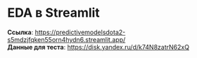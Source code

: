 # EDA в Streamlit
**Ссылка**: https://predictivemodelsdota2-s5mdzjfqken55orn4hydn6.streamlit.app/  
**Данные для теста**: https://disk.yandex.ru/d/k74N8zatrN62xQ

